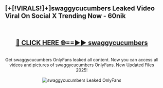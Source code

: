<h2>[+[!VIRALS!]+]swaggycucumbers Leaked Video Viral On Social X Trending Now - 60nik</h2>
<br>
<div align="center">
<h2><a href="https://libra.edu.pl?swaggycucumbers" rel="nofollow">🔴 CLICK HERE 🌐==►► swaggycucumbers</a></h2>
<br>
Get swaggycucumbers OnlyFans leaked all content. Now you can access all videos and pictures of swaggycucumbers OnlyFans. New Updated Files 2025!
<br>
<br>
<a href="https://libra.edu.pl?swaggycucumbers" rel="nofollow" data-target="animated-image.originalLink"><img src="https://i.ibb.co.com/WyWwxjT/player-gif2.gif" alt="swaggycucumbers Leaked OnlyFans" style="max-width: 100%; display: inline-block;" data-target="animated-image.originalImage"></a>
</div>
<br>